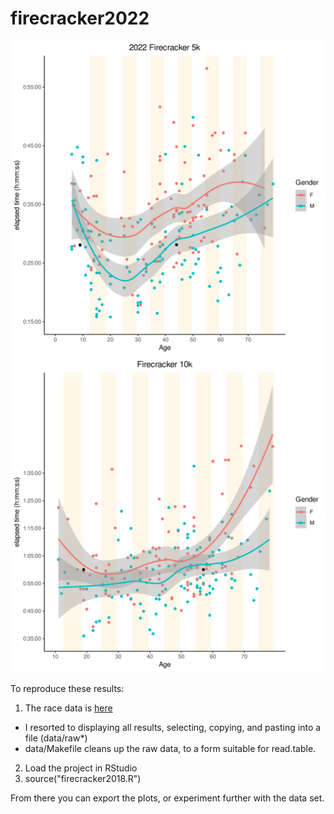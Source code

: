 # firecracker2022
![alt text](https://github.com/aaronferrucci/firecracker2018/blob/2022/time_vs_age5k.svg "5k time vs. age image")
![alt text](https://github.com/aaronferrucci/firecracker2018/blob/2022/time_vs_age10k.svg "10k time vs. age image")

To reproduce these results: 
1. The race data is [here](https://runsignup.com/Race/Results/47158#resultSetId-325566;perpage:5000)
  * I resorted to displaying all results, selecting, copying, and pasting into
    a file (data/raw*)
  * data/Makefile cleans up the raw data, to a form suitable for read.table.
2. Load the project in RStudio
3. source("firecracker2018.R")

From there you can export the plots, or experiment further with the data set.

